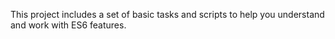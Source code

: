 This project includes a set of basic tasks and scripts to help you understand and work with ES6 features.